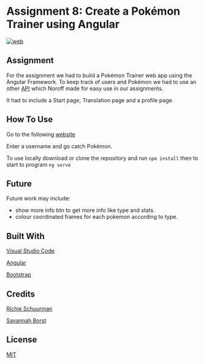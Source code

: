 # Assignment 8: Create a Pokémon Trainer using Angular
[![web](https://img.shields.io/static/v1?logo=heroku&message=Online&label=Heroku&color=430098)]()
## Assignment
For the assignment we had to build a Pokémon Trainer web app using the Angular Framework.
To keep track of users and Pokémon we had to use an other [API](https://github.com/dewald-els/noroff-assignment-api) which Noroff made for easy use in our assignments.

It had to include a Start page, Translation page and a profile page.

## How To Use
Go to the following [website]()

Enter a username and go catch Pokémon.

To use locally download or clone the repository and run `npm install` then to start to program `ng serve`

## Future
Future work may include:
- show more info btn to get more info like type and stats.
- colour coordinated frames for each pokemon according to type.

## Built With
[Visual Studio Code](https://code.visualstudio.com/)

[Angular](https://angular.io/)

[Bootstrap](https://getbootstrap.com/)

## Credits
[Richie Schuurman](https://github.com/RichieSchuurman)

[Savannah Borst](https://github.com/savannah-borst)

## License
[MIT](https://choosealicense.com/licenses/mit/)
